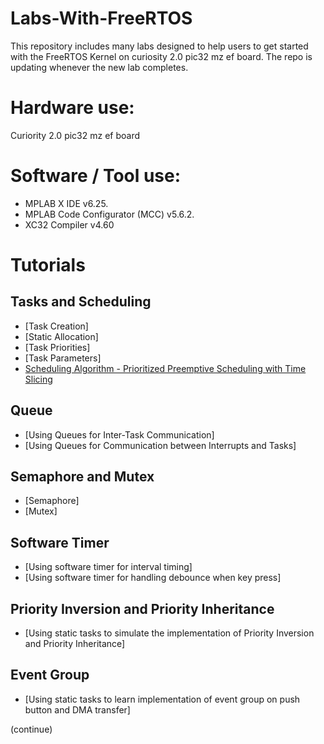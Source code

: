 # Labs-With-FreeRTOS
This repository includes many labs designed to help users to get
started with the FreeRTOS Kernel on curiosity 2.0 pic32 mz ef board. The repo 
is updating whenever the new  lab completes.

# Hardware use:
Curiority 2.0 pic32 mz ef board
# Software / Tool use:
* MPLAB X IDE v6.25.
* MPLAB Code Configurator (MCC) v5.6.2.
* XC32 Compiler v4.60
  
# Tutorials
## Tasks and Scheduling
* [Task Creation]
* [Static Allocation]
* [Task Priorities]
* [Task Parameters]
* [Scheduling Algorithm - Prioritized Preemptive Scheduling with Time Slicing](docs/tutorial_6/README.md)

## Queue
* [Using Queues for Inter-Task Communication]
* [Using Queues for Communication between Interrupts and Tasks]

## Semaphore and Mutex
* [Semaphore]
* [Mutex]

## Software Timer
* [Using software timer for interval timing]
* [Using software timer for handling debounce when key press]

## Priority Inversion and Priority Inheritance
* [Using static tasks to simulate the implementation of Priority Inversion and Priority Inheritance]

## Event Group
* [Using static tasks to learn implementation of event group on push button and DMA transfer]

(continue)
